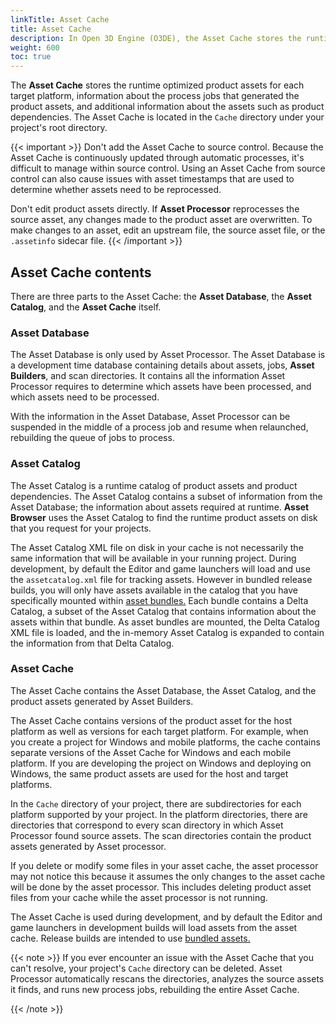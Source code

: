 ```yaml
---
linkTitle: Asset Cache 
title: Asset Cache
description: In Open 3D Engine (O3DE), the Asset Cache stores the runtime optimized product assets for your project, as well as process job and dependency information.
weight: 600
toc: true
---
```


The **Asset Cache** stores the runtime optimized product assets for each target platform, information about the process jobs that generated the product assets, and additional information about the assets such as product dependencies. The Asset Cache is located in the `Cache` directory under your project's root directory.

{{< important >}}
Don't add the Asset Cache to source control. Because the Asset Cache is continuously updated through automatic processes, it's difficult to manage within source control. Using an Asset Cache from source control can also cause issues with asset timestamps that are used to determine whether assets need to be reprocessed.

Don't edit product assets directly. If **Asset Processor** reprocesses the source asset, any changes made to the product asset are overwritten. To make changes to an asset, edit an upstream file, the source asset file, or the `.assetinfo` sidecar file.
{{< /important >}}

## Asset Cache contents

There are three parts to the Asset Cache: the **Asset Database**, the **Asset Catalog**, and the **Asset Cache** itself.


### Asset Database

The Asset Database is only used by Asset Processor. The Asset Database is a development time database containing details about assets, jobs, **Asset Builders**, and scan directories. It contains all the information Asset Processor requires to determine which assets have been processed, and which assets need to be processed.

With the information in the Asset Database, Asset Processor can be suspended in the middle of a process job and resume when relaunched, rebuilding the queue of jobs to process.

### Asset Catalog

The Asset Catalog is a runtime catalog of product assets and product dependencies. The Asset Catalog contains a subset of information from the Asset Database; the information about assets required at runtime. **Asset Browser** uses the Asset Catalog to find the runtime product assets on disk that you request for your projects. 

The Asset Catalog XML file on disk in your cache is not necessarily the same information that will be available in your running project. During development, by default the Editor and game launchers will load and use the `assetcatalog.xml` file for tracking assets. However in bundled release builds, you will only have assets available in the catalog that you have specifically mounted within [asset bundles.](/docs/user-guide/packaging/asset-bundler/) Each bundle contains a Delta Catalog, a subset of the Asset Catalog that contains information about the assets within that bundle. As asset bundles are mounted, the Delta Catalog XML file is loaded, and the in-memory Asset Catalog is expanded to contain the information from that Delta Catalog.

### Asset Cache

The Asset Cache contains the Asset Database, the Asset Catalog, and the product assets generated by Asset Builders.

The Asset Cache contains versions of the product asset for the host platform as well as versions for each target platform. For example, when you create a project for Windows and mobile platforms, the cache contains separate versions of the Asset Cache for Windows and each mobile platform. If you are developing the project on Windows and deploying on Windows, the same product assets are used for the host and target platforms.

In the `Cache` directory of your project, there are subdirectories for each platform supported by your project. In the platform directories, there are directories that correspond to every scan directory in which Asset Processor found source assets. The scan directories contain the product assets generated by Asset processor.

If you delete or modify some files in your asset cache, the asset processor may not notice this because it assumes the only changes to the asset cache will be done by the asset processor. This includes deleting product asset files from your cache while the asset processor is not running.

The Asset Cache is used during development, and by default the Editor and game launchers in development builds will load assets from the asset cache. Release builds are intended to use [bundled assets.](/docs/user-guide/packaging/asset-bundler/)

{{< note >}}
If you ever encounter an issue with the Asset Cache that you can't resolve, your project's `Cache` directory can be deleted. Asset Processor automatically rescans the directories, analyzes the source assets it finds, and runs new process jobs, rebuilding the entire Asset Cache.

{{< /note >}}
